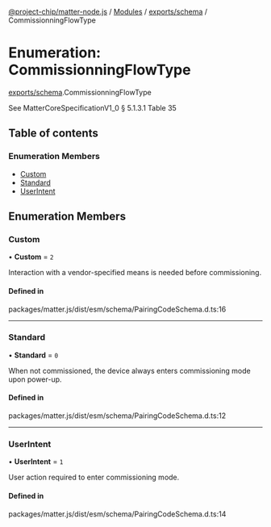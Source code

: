 [@project-chip/matter-node.js](../README.md) / [Modules](../modules.md) / [exports/schema](../modules/exports_schema.md) / CommissionningFlowType

# Enumeration: CommissionningFlowType

[exports/schema](../modules/exports_schema.md).CommissionningFlowType

See MatterCoreSpecificationV1_0 § 5.1.3.1 Table 35

## Table of contents

### Enumeration Members

- [Custom](exports_schema.CommissionningFlowType.md#custom)
- [Standard](exports_schema.CommissionningFlowType.md#standard)
- [UserIntent](exports_schema.CommissionningFlowType.md#userintent)

## Enumeration Members

### Custom

• **Custom** = ``2``

Interaction with a vendor-specified means is needed before commissioning.

#### Defined in

packages/matter.js/dist/esm/schema/PairingCodeSchema.d.ts:16

___

### Standard

• **Standard** = ``0``

When not commissioned, the device always enters commissioning mode upon power-up.

#### Defined in

packages/matter.js/dist/esm/schema/PairingCodeSchema.d.ts:12

___

### UserIntent

• **UserIntent** = ``1``

User action required to enter commissioning mode.

#### Defined in

packages/matter.js/dist/esm/schema/PairingCodeSchema.d.ts:14
